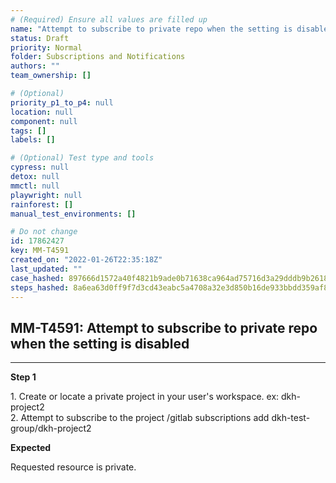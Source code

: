 ```yaml
---
# (Required) Ensure all values are filled up
name: "Attempt to subscribe to private repo when the setting is disabled"
status: Draft
priority: Normal
folder: Subscriptions and Notifications
authors: ""
team_ownership: []

# (Optional)
priority_p1_to_p4: null
location: null
component: null
tags: []
labels: []

# (Optional) Test type and tools
cypress: null
detox: null
mmctl: null
playwright: null
rainforest: []
manual_test_environments: []

# Do not change
id: 17862427
key: MM-T4591
created_on: "2022-01-26T22:35:18Z"
last_updated: ""
case_hashed: 897666d1572a40f4821b9ade0b71638ca964ad75716d3a29dddb9b2618c504befa997f9a9bd7a21c7d3ea2bcb57b915a
steps_hashed: 8a6ea63d0ff9f7d3cd43eabc5a4708a32e3d850b16de933bbdd359af81e6c984275024722a99afb0cc8d529e15908d47
---
```


<!-- (Auto-generated) Based on frontmatter's "key" and "name" -->

## MM-T4591: Attempt to subscribe to private repo when the setting is disabled

---

**Step 1**

1\. Create or locate a private project in your user's workspace. ex: dkh-project2\
2\. Attempt to subscribe to the project /gitlab subscriptions add dkh-test-group/dkh-project2

**Expected**

Requested resource is private.
